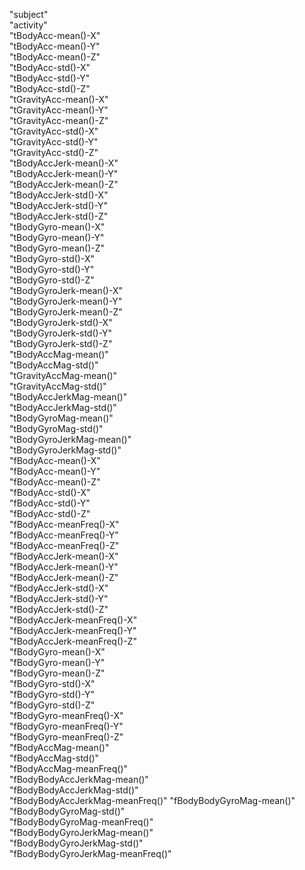 "subject"                        
"activity"                        
"tBodyAcc-mean()-X"              
"tBodyAcc-mean()-Y"               
"tBodyAcc-mean()-Z"              
"tBodyAcc-std()-X"               
"tBodyAcc-std()-Y"                
"tBodyAcc-std()-Z"               
"tGravityAcc-mean()-X"           
"tGravityAcc-mean()-Y"            
"tGravityAcc-mean()-Z"            
"tGravityAcc-std()-X"            
"tGravityAcc-std()-Y"             
"tGravityAcc-std()-Z"             
"tBodyAccJerk-mean()-X"          
"tBodyAccJerk-mean()-Y"           
"tBodyAccJerk-mean()-Z"           
"tBodyAccJerk-std()-X"           
"tBodyAccJerk-std()-Y"            
"tBodyAccJerk-std()-Z"            
"tBodyGyro-mean()-X"             
"tBodyGyro-mean()-Y"              
"tBodyGyro-mean()-Z"              
"tBodyGyro-std()-X"              
"tBodyGyro-std()-Y"               
"tBodyGyro-std()-Z"               
"tBodyGyroJerk-mean()-X"         
"tBodyGyroJerk-mean()-Y"          
"tBodyGyroJerk-mean()-Z"          
"tBodyGyroJerk-std()-X"          
"tBodyGyroJerk-std()-Y"           
"tBodyGyroJerk-std()-Z"           
"tBodyAccMag-mean()"             
"tBodyAccMag-std()"               
"tGravityAccMag-mean()"           
"tGravityAccMag-std()"           
"tBodyAccJerkMag-mean()"          
"tBodyAccJerkMag-std()"           
"tBodyGyroMag-mean()"            
"tBodyGyroMag-std()"              
"tBodyGyroJerkMag-mean()"         
"tBodyGyroJerkMag-std()"         
"fBodyAcc-mean()-X"               
"fBodyAcc-mean()-Y"               
"fBodyAcc-mean()-Z"              
"fBodyAcc-std()-X"                
"fBodyAcc-std()-Y"                
"fBodyAcc-std()-Z"               
"fBodyAcc-meanFreq()-X"           
"fBodyAcc-meanFreq()-Y"           
"fBodyAcc-meanFreq()-Z"          
"fBodyAccJerk-mean()-X"           
"fBodyAccJerk-mean()-Y"           
"fBodyAccJerk-mean()-Z"          
"fBodyAccJerk-std()-X"            
"fBodyAccJerk-std()-Y"            
"fBodyAccJerk-std()-Z"           
"fBodyAccJerk-meanFreq()-X"       
"fBodyAccJerk-meanFreq()-Y"       
"fBodyAccJerk-meanFreq()-Z"      
"fBodyGyro-mean()-X"              
"fBodyGyro-mean()-Y"              
"fBodyGyro-mean()-Z"             
"fBodyGyro-std()-X"               
"fBodyGyro-std()-Y"               
"fBodyGyro-std()-Z"              
"fBodyGyro-meanFreq()-X"          
"fBodyGyro-meanFreq()-Y"          
"fBodyGyro-meanFreq()-Z"         
"fBodyAccMag-mean()"              
"fBodyAccMag-std()"               
"fBodyAccMag-meanFreq()"         
"fBodyBodyAccJerkMag-mean()"      
"fBodyBodyAccJerkMag-std()"       
"fBodyBodyAccJerkMag-meanFreq()" 
"fBodyBodyGyroMag-mean()"         
"fBodyBodyGyroMag-std()"          
"fBodyBodyGyroMag-meanFreq()"    
"fBodyBodyGyroJerkMag-mean()"     
"fBodyBodyGyroJerkMag-std()"      
"fBodyBodyGyroJerkMag-meanFreq()"
